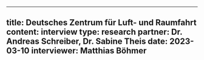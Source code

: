 ---
title: Deutsches Zentrum für Luft- und Raumfahrt
content: interview
type: research
partner: Dr. Andreas Schreiber, Dr. Sabine Theis
date: 2023-03-10
interviewer: Matthias Böhmer
----
